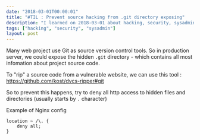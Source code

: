 ```yaml
---
date: "2018-03-01T00:00:01"
title: "#TIL : Prevent source hacking from .git directory exposing"
description: "I learned on 2018-03-01 about hacking, security, sysadmin"
tags: ["hacking", "security", "sysadmin"]
layout: post
---
```



Many web project use Git as source version control tools. So in production
server, we could expose the hidden `.git` directory - which contains all most
infomation about project source code.

To "rip" a source code from a vulnerable website, we can use this tool : https://github.com/kost/dvcs-ripper#git

So to prevent this happens, try to deny all http access to hidden files and
directories (usually starts by `.` character)

Example of Nginx config

```
location ~ /\. {
    deny all;
}
```
